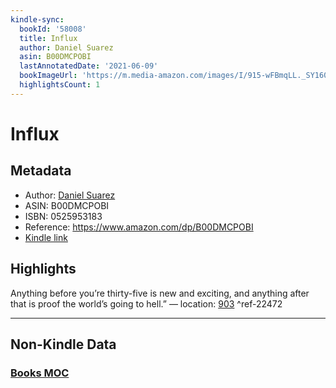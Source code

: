 ```yaml
---
kindle-sync:
  bookId: '58008'
  title: Influx
  author: Daniel Suarez
  asin: B00DMCPOBI
  lastAnnotatedDate: '2021-06-09'
  bookImageUrl: 'https://m.media-amazon.com/images/I/915-wFBmqLL._SY160.jpg'
  highlightsCount: 1
---
```

# Influx
## Metadata
* Author: [Daniel Suarez](https://www.amazon.comundefined)
* ASIN: B00DMCPOBI
* ISBN: 0525953183
* Reference: https://www.amazon.com/dp/B00DMCPOBI
* [Kindle link](kindle://book?action=open&asin=B00DMCPOBI)

## Highlights
Anything before you’re thirty-five is new and exciting, and anything after that is proof the world’s going to hell.” — location: [903](kindle://book?action=open&asin=B00DMCPOBI&location=903) ^ref-22472

---
## Non-Kindle Data
### [Books MOC](Books%20MOC.md)
